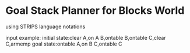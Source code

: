 # Goal Stack Planner for Blocks World 
using STRIPS language notations

input example:
initial state:clear A,on A B,ontable B,ontable C,clear C,armemp
goal state:ontable A,on B C,ontable C
